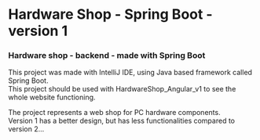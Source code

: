 # Hardware Shop - Spring Boot - version 1

### Hardware shop - backend - made with Spring Boot

This project was made with IntelliJ IDE, using Java based framework called Spring Boot.  
This project should be used with HardwareShop_Angular_v1 to see the whole website functioning.

The project represents a web shop for PC hardware components.  
Version 1 has a better design, but has less functionalities compared to version 2...
